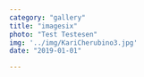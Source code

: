 ```yaml
---
category: "gallery"
title: "imagesix"
photo: "Test Testesen"
img: '../img/KariCherubino3.jpg'
date: "2019-01-01"

---
```


